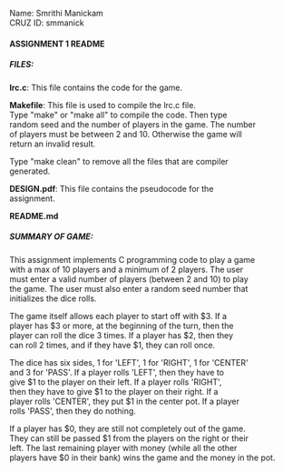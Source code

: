 Name: Smrithi Manickam  
CRUZ ID: smmanick  
  
  
#### ASSIGNMENT 1 README  
  
  
##### FILES:  
  
**lrc.c**: This file contains the code for the game.  
  
  
**Makefile**: This file is used to compile the lrc.c file.  
Type "make" or "make all" to compile the code. Then type  
random seed and the number of players in the game. The number  
of players must be between 2 and 10. Otherwise the game will  
return an invalid result.  
  
Type "make clean" to remove all the files that are compiler  
generated.  
  
**DESIGN.pdf**: This file contains the pseudocode for the  
assignment.  

**README.md**  

  
##### SUMMARY OF GAME:  
  
This assignment implements C programming code to play a game  
with a max of 10 players and a minimum of 2 players. The user  
must enter a valid number of players (between 2 and 10) to play  
the game. The user must also enter a random seed number that  
initializes the dice rolls.  
  
The game itself allows each player to start off with $3. If a  
player has $3 or more, at the beginning of the turn, then the  
player can roll the dice 3 times. If a player has $2, then they  
can roll 2 times, and if they have $1, they can roll once.  
  
The dice has six sides, 1 for 'LEFT', 1 for 'RIGHT', 1 for 'CENTER'  
and 3 for 'PASS'. If a player rolls 'LEFT', then they have to  
give $1 to the player on their left. If a player rolls 'RIGHT',  
then they have to give $1 to the player on their right. If a  
player rolls 'CENTER', they put $1 in the center pot. If a player  
rolls 'PASS', then they do nothing.  
  
If a player has $0, they are still not completely out of the game.  
They can still be passed $1 from the players on the right or their  
left. The last remaining player with money (while all the other  
players have $0 in their bank) wins the game and the money in the pot.  
  

